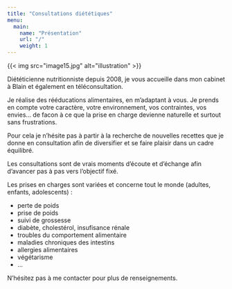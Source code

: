 ```yaml
---
title: "Consultations diététiques"
menu:
  main:
    name: "Présentation"
    url: "/"
    weight: 1
---
```


{{< img src="image15.jpg" alt="illustration" >}}

Diététicienne nutritionniste depuis 2008, je vous accueille dans mon cabinet à Blain et également en téléconsultation.

Je réalise des rééducations alimentaires, en m’adaptant à vous. Je prends en compte
votre caractère, votre environnement, vos contraintes, vos envies… de facon à ce que
la prise en charge devienne naturelle et surtout sans frustrations.

Pour cela je n’hésite pas à partir à la recherche de nouvelles recettes que je donne
en consultation afin de diversifier et se faire plaisir dans un cadre équilibré.

Les consultations sont de vrais moments d’écoute et d’échange afin d’avancer pas à pas vers l’objectif fixé.

Les prises en charges sont variées et concerne tout le monde (adultes, enfants, adolescents) :
- perte de poids
- prise de poids
- suivi de grossesse
- diabète, cholestérol, insufisance rénale
- troubles du comportement alimentaire
- maladies chroniques des intestins
- allergies alimentaires
- végétarisme
- …

N’hésitez pas à me contacter pour plus de renseignements.